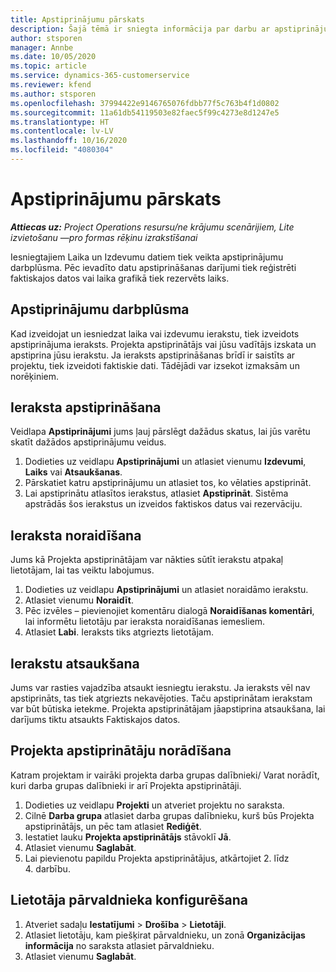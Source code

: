 ```yaml
---
title: Apstiprinājumu pārskats
description: Šajā tēmā ir sniegta informācija par darbu ar apstiprinājumiem programmā Project Operations.
author: stsporen
manager: Annbe
ms.date: 10/05/2020
ms.topic: article
ms.service: dynamics-365-customerservice
ms.reviewer: kfend
ms.author: stsporen
ms.openlocfilehash: 37994422e9146765076fdbb77f5c763b4f1d0802
ms.sourcegitcommit: 11a61db54119503e82faec5f99c4273e8d1247e5
ms.translationtype: HT
ms.contentlocale: lv-LV
ms.lasthandoff: 10/16/2020
ms.locfileid: "4080304"
---
```

# <a name="approvals-overview"></a>Apstiprinājumu pārskats

_**Attiecas uz:** Project Operations resursu/ne krājumu scenārijiem, Lite izvietošanu —pro formas rēķinu izrakstīšanai_

Iesniegtajiem Laika un Izdevumu datiem tiek veikta apstiprinājumu darbplūsma. Pēc ievadīto datu apstiprināšanas darījumi tiek reģistrēti faktiskajos datos vai laika grafikā tiek rezervēts laiks.

## <a name="approvals-workflow"></a>Apstiprinājumu darbplūsma
Kad izveidojat un iesniedzat laika vai izdevumu ierakstu, tiek izveidots apstiprinājuma ieraksts. Projekta apstiprinātājs vai jūsu vadītājs izskata un apstiprina jūsu ierakstu. Ja ieraksts apstiprināšanas brīdī ir saistīts ar projektu, tiek izveidoti faktiskie dati. Tādējādi var izsekot izmaksām un norēķiniem. 

## <a name="approve-an-entry"></a>Ieraksta apstiprināšana
Veidlapa **Apstiprinājumi** jums ļauj pārslēgt dažādus skatus, lai jūs varētu skatīt dažādos apstiprinājumu veidus.
  
1. Dodieties uz veidlapu **Apstiprinājumi** un atlasiet vienumu **Izdevumi**, **Laiks** vai **Atsaukšanas**.
2. Pārskatiet katru apstiprinājumu un atlasiet tos, ko vēlaties apstiprināt.
3. Lai apstiprinātu atlasītos ierakstus, atlasiet **Apstiprināt**.
Sistēma apstrādās šos ierakstus un izveidos faktiskos datus vai rezervāciju.

## <a name="reject-an-entry"></a>Ieraksta noraidīšana
Jums kā Projekta apstiprinātājam var nākties sūtīt ierakstu atpakaļ lietotājam, lai tas veiktu labojumus.
  
1. Dodieties uz veidlapu **Apstiprinājumi** un atlasiet noraidāmo ierakstu. 
2. Atlasiet vienumu **Noraidīt**.
3. Pēc izvēles – pievienojiet komentāru dialogā **Noraidīšanas komentāri**, lai informētu lietotāju par ieraksta noraidīšanas iemesliem.
4. Atlasiet **Labi**. Ieraksts tiks atgriezts lietotājam.
  
## <a name="recall-entries"></a>Ierakstu atsaukšana
Jums var rasties vajadzība atsaukt iesniegtu ierakstu. Ja ieraksts vēl nav apstiprināts, tas tiek atgriezts nekavējoties. Taču apstiprinātam ierakstam var būt būtiska ietekme. Projekta apstiprinātājam jāapstiprina atsaukšana, lai darījums tiktu atsaukts Faktiskajos datos.

## <a name="specify-project-approvers"></a>Projekta apstiprinātāju norādīšana
Katram projektam ir vairāki projekta darba grupas dalībnieki/ Varat norādīt, kuri darba grupas dalībnieki ir arī Projekta apstiprinātāji.

1. Dodieties uz veidlapu **Projekti** un atveriet projektu no saraksta.
2. Cilnē **Darba grupa** atlasiet darba grupas dalībnieku, kurš būs Projekta apstiprinātājs, un pēc tam atlasiet **Rediģēt**.
3. Iestatiet lauku **Projekta apstiprinātājs** stāvoklī **Jā**.
4. Atlasiet vienumu **Saglabāt**.
5. Lai pievienotu papildu Projekta apstiprinātājus, atkārtojiet 2. līdz 4. darbību.

## <a name="configure-the-users-manager"></a>Lietotāja pārvaldnieka konfigurēšana

1. Atveriet sadaļu **Iestatījumi** > **Drošība** > **Lietotāji**.
2. Atlasiet lietotāju, kam piešķirat pārvaldnieku, un zonā **Organizācijas informācija** no saraksta atlasiet pārvaldnieku. 
3. Atlasiet vienumu **Saglabāt**.


